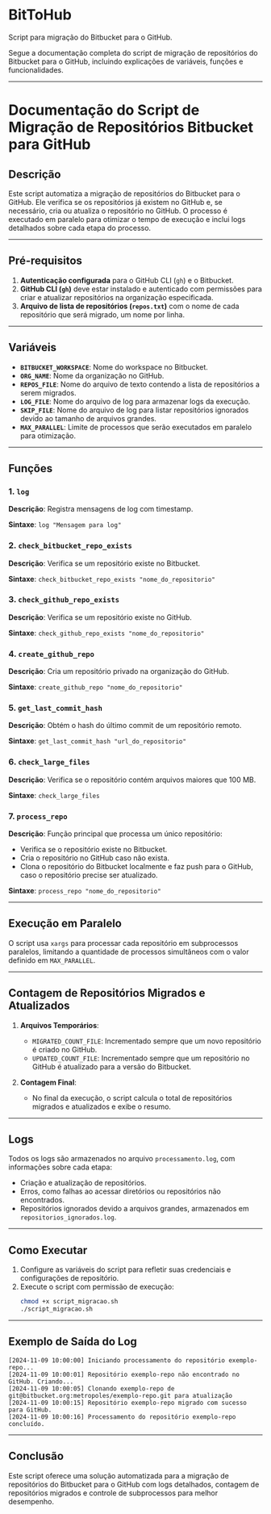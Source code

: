 # BitToHub
Script para  migração do Bitbucket para o GitHub.

Segue a documentação completa do script de migração de repositórios do Bitbucket para o GitHub, incluindo explicações de variáveis, funções e funcionalidades.

---

# Documentação do Script de Migração de Repositórios Bitbucket para GitHub

## Descrição

Este script automatiza a migração de repositórios do Bitbucket para o GitHub. Ele verifica se os repositórios já existem no GitHub e, se necessário, cria ou atualiza o repositório no GitHub. O processo é executado em paralelo para otimizar o tempo de execução e inclui logs detalhados sobre cada etapa do processo.

---

## Pré-requisitos

1. **Autenticação configurada** para o GitHub CLI (`gh`) e o Bitbucket.
2. **GitHub CLI (`gh`)** deve estar instalado e autenticado com permissões para criar e atualizar repositórios na organização especificada.
3. **Arquivo de lista de repositórios (`repos.txt`)** com o nome de cada repositório que será migrado, um nome por linha.

---

## Variáveis

- **`BITBUCKET_WORKSPACE`**: Nome do workspace no Bitbucket.
- **`ORG_NAME`**: Nome da organização no GitHub.
- **`REPOS_FILE`**: Nome do arquivo de texto contendo a lista de repositórios a serem migrados.
- **`LOG_FILE`**: Nome do arquivo de log para armazenar logs da execução.
- **`SKIP_FILE`**: Nome do arquivo de log para listar repositórios ignorados devido ao tamanho de arquivos grandes.
- **`MAX_PARALLEL`**: Limite de processos que serão executados em paralelo para otimização.

---

## Funções

### 1. `log`
**Descrição**: Registra mensagens de log com timestamp.

**Sintaxe**: `log "Mensagem para log"`

### 2. `check_bitbucket_repo_exists`
**Descrição**: Verifica se um repositório existe no Bitbucket.

**Sintaxe**: `check_bitbucket_repo_exists "nome_do_repositorio"`

### 3. `check_github_repo_exists`
**Descrição**: Verifica se um repositório existe no GitHub.

**Sintaxe**: `check_github_repo_exists "nome_do_repositorio"`

### 4. `create_github_repo`
**Descrição**: Cria um repositório privado na organização do GitHub.

**Sintaxe**: `create_github_repo "nome_do_repositorio"`

### 5. `get_last_commit_hash`
**Descrição**: Obtém o hash do último commit de um repositório remoto.

**Sintaxe**: `get_last_commit_hash "url_do_repositorio"`

### 6. `check_large_files`
**Descrição**: Verifica se o repositório contém arquivos maiores que 100 MB.

**Sintaxe**: `check_large_files`

### 7. `process_repo`
**Descrição**: Função principal que processa um único repositório:
   - Verifica se o repositório existe no Bitbucket.
   - Cria o repositório no GitHub caso não exista.
   - Clona o repositório do Bitbucket localmente e faz push para o GitHub, caso o repositório precise ser atualizado.

**Sintaxe**: `process_repo "nome_do_repositorio"`

---

## Execução em Paralelo

O script usa `xargs` para processar cada repositório em subprocessos paralelos, limitando a quantidade de processos simultâneos com o valor definido em `MAX_PARALLEL`.

---

## Contagem de Repositórios Migrados e Atualizados

1. **Arquivos Temporários**:
   - `MIGRATED_COUNT_FILE`: Incrementado sempre que um novo repositório é criado no GitHub.
   - `UPDATED_COUNT_FILE`: Incrementado sempre que um repositório no GitHub é atualizado para a versão do Bitbucket.

2. **Contagem Final**:
   - No final da execução, o script calcula o total de repositórios migrados e atualizados e exibe o resumo.

---

## Logs

Todos os logs são armazenados no arquivo `processamento.log`, com informações sobre cada etapa:
- Criação e atualização de repositórios.
- Erros, como falhas ao acessar diretórios ou repositórios não encontrados.
- Repositórios ignorados devido a arquivos grandes, armazenados em `repositorios_ignorados.log`.

---

## Como Executar

1. Configure as variáveis do script para refletir suas credenciais e configurações de repositório.
2. Execute o script com permissão de execução:
   ```bash
   chmod +x script_migracao.sh
   ./script_migracao.sh
   ```

---

## Exemplo de Saída do Log

```
[2024-11-09 10:00:00] Iniciando processamento do repositório exemplo-repo...
[2024-11-09 10:00:01] Repositório exemplo-repo não encontrado no GitHub. Criando...
[2024-11-09 10:00:05] Clonando exemplo-repo de git@bitbucket.org:metropoles/exemplo-repo.git para atualização
[2024-11-09 10:00:15] Repositório exemplo-repo migrado com sucesso para GitHub.
[2024-11-09 10:00:16] Processamento do repositório exemplo-repo concluído.
```

---

## Conclusão

Este script oferece uma solução automatizada para a migração de repositórios do Bitbucket para o GitHub com logs detalhados, contagem de repositórios migrados e controle de subprocessos para melhor desempenho.
